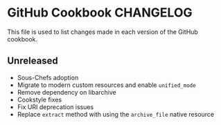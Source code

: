 # GitHub Cookbook CHANGELOG

This file is used to list changes made in each version of the GitHub cookbook.

## Unreleased

- Sous-Chefs adoption
- Migrate to modern custom resources and enable `unified_mode`
- Remove dependency on libarchive
- Cookstyle fixes
- Fix URI deprecation issues
- Replace `extract` method with using the `archive_file` native resource
